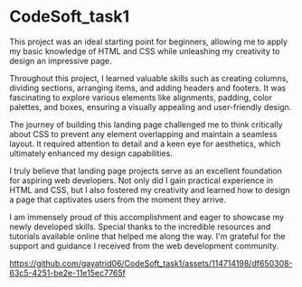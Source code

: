 # CodeSoft_task1
This project was an ideal starting point for beginners, allowing me to apply my basic knowledge of HTML and CSS while unleashing my creativity to design an impressive page.

Throughout this project, I learned valuable skills such as creating columns, dividing sections, arranging items, and adding headers and footers. It was fascinating to explore various elements like alignments, padding, color palettes, and boxes, ensuring a visually appealing and user-friendly design.

The journey of building this landing page challenged me to think critically about CSS to prevent any element overlapping and maintain a seamless layout. It required attention to detail and a keen eye for aesthetics, which ultimately enhanced my design capabilities.

I truly believe that landing page projects serve as an excellent foundation for aspiring web developers. Not only did I gain practical experience in HTML and CSS, but I also fostered my creativity and learned how to design a page that captivates users from the moment they arrive.

I am immensely proud of this accomplishment and eager to showcase my newly developed skills. Special thanks to the incredible resources and tutorials available online that helped me along the way. I'm grateful for the support and guidance I received from the web development community.


https://github.com/gayatrid06/CodeSoft_task1/assets/114714198/df650308-63c5-4251-be2e-11e15ec7765f

